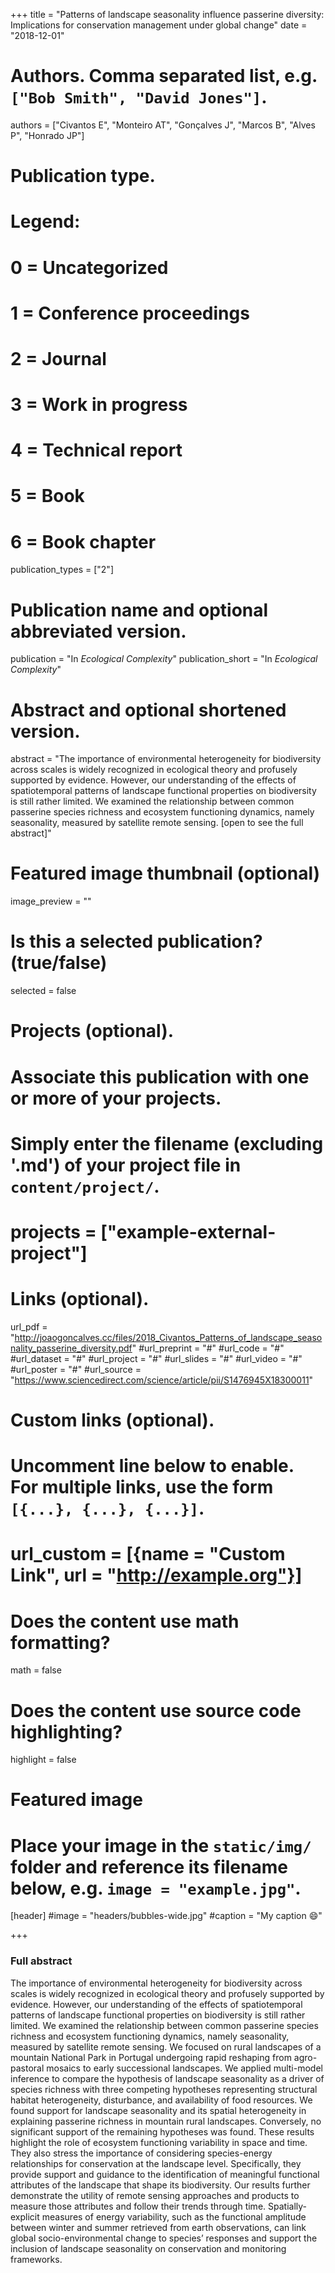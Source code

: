 +++
title = "Patterns of landscape seasonality influence passerine diversity: Implications for conservation management under global change"
date = "2018-12-01"

# Authors. Comma separated list, e.g. `["Bob Smith", "David Jones"]`.
authors = ["Civantos E", "Monteiro AT", "Gonçalves J", "Marcos B", "Alves P", "Honrado JP"]

# Publication type.
# Legend:
# 0 = Uncategorized
# 1 = Conference proceedings
# 2 = Journal
# 3 = Work in progress
# 4 = Technical report
# 5 = Book
# 6 = Book chapter
publication_types = ["2"]

# Publication name and optional abbreviated version.
publication = "In *Ecological Complexity*"
publication_short = "In *Ecological Complexity*"

# Abstract and optional shortened version.
abstract = "The importance of environmental heterogeneity for biodiversity across scales is widely recognized in ecological theory and profusely supported by evidence. However, our understanding of the effects of spatiotemporal patterns of landscape functional properties on biodiversity is still rather limited. We examined the relationship between common passerine species richness and ecosystem functioning dynamics, namely seasonality, measured by satellite remote sensing. [open to see the full abstract]"

# Featured image thumbnail (optional)
image_preview = ""

# Is this a selected publication? (true/false)
selected = false

# Projects (optional).
#   Associate this publication with one or more of your projects.
#   Simply enter the filename (excluding '.md') of your project file in `content/project/`.
# projects = ["example-external-project"]

# Links (optional).
url_pdf = "http://joaogoncalves.cc/files/2018_Civantos_Patterns_of_landscape_seasonality_passerine_diversity.pdf"
#url_preprint = "#"
#url_code = "#"
#url_dataset = "#"
#url_project = "#"
#url_slides = "#"
#url_video = "#"
#url_poster = "#"
#url_source = "https://www.sciencedirect.com/science/article/pii/S1476945X18300011"

# Custom links (optional).
# Uncomment line below to enable. For multiple links, use the form `[{...}, {...}, {...}]`.
#
# url_custom = [{name = "Custom Link", url = "http://example.org"}]

# Does the content use math formatting?
math = false

# Does the content use source code highlighting?
highlight = false

# Featured image
# Place your image in the `static/img/` folder and reference its filename below, e.g. `image = "example.jpg"`.
[header]
  #image = "headers/bubbles-wide.jpg"
  #caption = "My caption :smile:"

+++

### Full abstract

The importance of environmental heterogeneity for biodiversity across scales is widely recognized in ecological theory and profusely supported by evidence. However, our understanding of the effects of spatiotemporal patterns of landscape functional properties on biodiversity is still rather limited. We examined the relationship between common passerine species richness and ecosystem functioning dynamics, namely seasonality, measured by satellite remote sensing. We focused on rural landscapes of a mountain National Park in Portugal undergoing rapid reshaping from agro-pastoral mosaics to early successional landscapes. We applied multi-model inference to compare the hypothesis of landscape seasonality as a driver of species richness with three competing hypotheses representing structural habitat heterogeneity, disturbance, and availability of food resources. We found support for landscape seasonality and its spatial heterogeneity in explaining passerine richness in mountain rural landscapes. Conversely, no significant support of the remaining hypotheses was found. These results highlight the role of ecosystem functioning variability in space and time. They also stress the importance of considering species-energy relationships for conservation at the landscape level. Specifically, they provide support and guidance to the identification of meaningful functional attributes of the landscape that shape its biodiversity. Our results further demonstrate the utility of remote sensing approaches and products to measure those attributes and follow their trends through time. Spatially-explicit measures of energy variability, such as the functional amplitude between winter and summer retrieved from earth observations, can link global socio-environmental change to species’ responses and support the inclusion of landscape seasonality on conservation and monitoring frameworks.